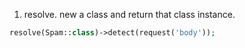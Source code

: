 1. resolve. new a class and return that class instance.
```php
resolve(Spam::class)->detect(request('body'));
```